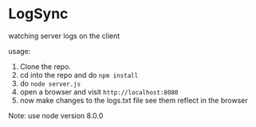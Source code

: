 # LogSync
watching server logs on the client

usage:
1. Clone the repo.
2. cd into the repo and do ```npm install```
3. do ```node server.js```
4. open a browser and visit ```http://localhost:8080```
5. now make changes to the logs.txt file see them reflect in the browser

Note: use node version 8.0.0
